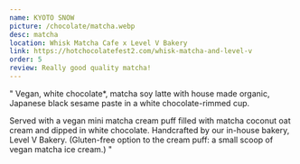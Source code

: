 ```yaml
---
name: KYOTO SNOW
picture: /chocolate/matcha.webp
desc: matcha
location: Whisk Matcha Cafe x Level V Bakery
link: https://hotchocolatefest2.com/whisk-matcha-and-level-v
order: 5
review: Really good quality matcha!
---
```


"
Vegan, white chocolate\*, matcha soy latte with house made organic, Japanese black sesame paste in a white chocolate-rimmed cup.

Served with a vegan mini matcha cream puff filled with matcha coconut oat cream and dipped in white chocolate. Handcrafted by our in-house bakery, Level V Bakery. (Gluten-free option to the cream puff: a small scoop of vegan matcha ice cream.)
"
